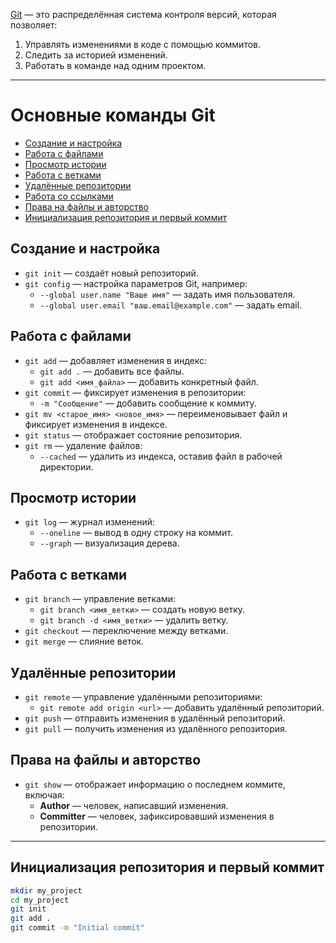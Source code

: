 [Git](https://git-scm.com/) — это распределённая система контроля версий, которая позволяет:
1. Управлять изменениями в коде с помощью коммитов.
2. Следить за историей изменений.
3. Работать в команде над одним проектом.

-------------------------------
# Основные команды Git

- [Создание и настройка](#создание-и-настройка)
- [Работа с файлами](#работа-с-файлами)
- [Просмотр истории](#просмотр-истории)
- [Работа с ветками](#работа-с-ветками)
- [Удалённые репозитории](#удалённые-репозитории)
- [Работа со ссылками](#работа-со-ссылками)
- [Права на файлы и авторство](#права-на-файлы-и-авторство)
- [Инициализация репозитория и первый коммит](#инициализация-репозитория-и-первый-коммит)

## Создание и настройка
- `git init` — создаёт новый репозиторий.
- `git config` — настройка параметров Git, например:
  - `--global user.name "Ваше имя"` — задать имя пользователя.
  - `--global user.email "ваш.email@example.com"` — задать email.

## Работа с файлами
- `git add` — добавляет изменения в индекс:
  - `git add .` — добавить все файлы.
  - `git add <имя_файла>` — добавить конкретный файл.
- `git commit` — фиксирует изменения в репозитории:
  - `-m "Сообщение"` — добавить сообщение к коммиту.
- `git mv <старое_имя> <новое_имя>` — переименовывает файл и фиксирует изменения в индексе.
- `git status` — отображает состояние репозитория.
- `git rm` — удаление файлов:
  - `--cached` — удалить из индекса, оставив файл в рабочей директории.

## Просмотр истории
- `git log` — журнал изменений:
  - `--oneline` — вывод в одну строку на коммит.
  - `--graph` — визуализация дерева.

## Работа с ветками
- `git branch` — управление ветками:
  - `git branch <имя_ветки>` — создать новую ветку.
  - `git branch -d <имя_ветки>` — удалить ветку.
- `git checkout` — переключение между ветками.
- `git merge` — слияние веток.

## Удалённые репозитории
- `git remote` — управление удалёнными репозиториями:
  - `git remote add origin <url>` — добавить удалённый репозиторий.
- `git push` — отправить изменения в удалённый репозиторий.
- `git pull` — получить изменения из удалённого репозитория.

## Права на файлы и авторство
- `git show` — отображает информацию о последнем коммите, включая:
  - **Author** — человек, написавший изменения.
  - **Committer** — человек, зафиксировавший изменения в репозитории.

---

## Инициализация репозитория и первый коммит
```bash
mkdir my_project
cd my_project
git init
git add .
git commit -m "Initial commit"
```
